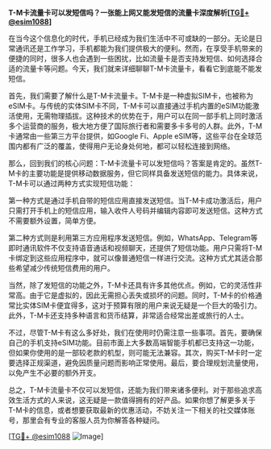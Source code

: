 **T-M卡流量卡可以发短信吗？一张能上网又能发短信的流量卡深度解析[[TG💪+ @esim1088](https://t.me/s/esim1088)]**

在当今这个信息化的时代，手机已经成为我们生活中不可或缺的一部分。无论是日常通讯还是工作学习，手机都能为我们提供极大的便利。然而，在享受手机带来的便捷的同时，很多人也会遇到一些困扰，比如流量卡是否支持发短信、如何选择合适的流量卡等问题。今天，我们就来详细聊聊T-M卡流量卡，看看它到底能不能发短信。

首先，我们需要了解什么是T-M卡流量卡。T-M卡是一种虚拟SIM卡，也被称为eSIM卡。与传统的实体SIM卡不同，T-M卡可以直接通过手机内置的eSIM功能激活使用，无需物理插拔。这种技术的优势在于，用户可以在同一部手机上同时激活多个运营商的服务，极大地方便了国际旅行者和需要多卡多号的人群。此外，T-M卡通常由一些第三方平台提供，如Google Fi、Apple eSIM等，这些平台在全球范围内都有广泛的覆盖，使得用户无论身处何地，都可以轻松连接到网络。

那么，回到我们的核心问题：T-M卡流量卡可以发短信吗？答案是肯定的。虽然T-M卡的主要功能是提供移动数据服务，但它同样具备发送短信的能力。具体来说，T-M卡可以通过两种方式实现短信功能：

第一种方式是通过手机自带的短信应用直接发送短信。当T-M卡成功激活后，用户只需打开手机上的短信应用，输入收件人号码并编辑内容即可发送短信。这种方式不需要额外设置，简单方便。

第二种方式则是利用第三方应用程序发送短信。例如，WhatsApp、Telegram等即时通讯软件不仅支持语音通话和视频聊天，还提供了短信功能。用户只需将T-M卡绑定到这些应用程序中，就可以像普通短信一样进行交流。这种方式尤其适合那些希望减少传统短信费用的用户。

当然，除了发短信的功能之外，T-M卡还具有许多其他优点。例如，它的灵活性非常高。由于它是虚拟的，因此无需担心丢失或损坏的问题。同时，T-M卡的价格通常比实体SIM卡便宜得多，这对于预算有限的用户来说无疑是一个巨大的吸引力。此外，T-M卡还支持多种语言和货币结算，非常适合经常出差或旅行的人士。

不过，尽管T-M卡有这么多好处，我们在使用时仍需注意一些事项。首先，要确保自己的手机支持eSIM功能。目前市面上大多数高端智能手机都已支持这一功能，但如果你使用的是一部较老款的机型，则可能无法兼容。其次，购买T-M卡时一定要选择正规渠道，避免因质量问题而影响正常使用。最后，要合理规划流量使用，以免产生不必要的额外开支。

总之，T-M卡流量卡不仅可以发短信，还能为我们带来诸多便利。对于那些追求高效生活方式的人来说，这无疑是一款值得拥有的好产品。如果你想了解更多关于T-M卡的信息，或者想要获取最新的优惠活动，不妨关注一下相关的社交媒体账号，那里会有专业的客服人员为你解答各种疑问。

[[TG💪+ @esim1088](https://t.me/s/esim1088) ![Image](https://i.postimg.cc/4NQfJmqS/Snipaste-2025-05-13-00-14-12.png)]